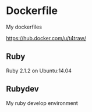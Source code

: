 Dockerfile
====

My dockerfiles

https://hub.docker.com/u/t4traw/

## Ruby

Ruby 2.1.2 on Ubuntu:14.04

## Rubydev

My ruby develop environment

